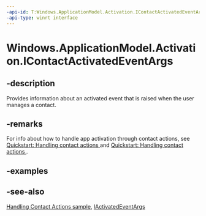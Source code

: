 ```yaml
---
-api-id: T:Windows.ApplicationModel.Activation.IContactActivatedEventArgs
-api-type: winrt interface
---
```


<!-- Interface syntax.
public interface IContactActivatedEventArgs : Windows.ApplicationModel.Activation.IActivatedEventArgs
-->

# Windows.ApplicationModel.Activation.IContactActivatedEventArgs

## -description
Provides information about an activated event that is raised when the user manages a contact.

## -remarks
For info about how to handle app activation through contact actions, see [Quickstart: Handling contact actions ](https://docs.microsoft.com/previous-versions/windows/apps/dn518236(v=win.10)) and [Quickstart: Handling contact actions ](https://docs.microsoft.com/previous-versions/windows/apps/dn518338(v=win.10)).

## -examples

## -see-also
[Handling Contact Actions sample](https://github.com/microsoftarchive/msdn-code-gallery-microsoft/tree/master/Official%20Windows%20Platform%20Sample/Windows%208.1%20Store%20app%20samples/99866-Windows%208.1%20Store%20app%20samples/Handling%20Contact%20Actions), [IActivatedEventArgs](iactivatedeventargs.md)
